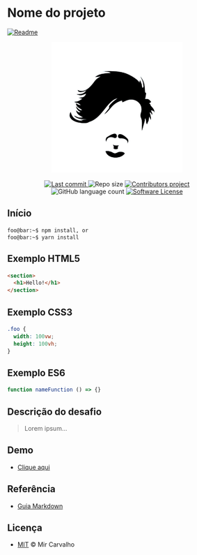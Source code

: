 # Nome do projeto
<a href="./README.md">
        <img alt="Readme" src="https://img.shields.io/badge/Versão Original-en-blue.svg">
</a>

<p align="center">
  <a href="" target="_blank" >
    <img alt="" src="./.github/assets/brand.jpg" width="300" />
  </a>
</p>

<p align="center">
  <a href="https://github.com/deppbrazil/repository-patterns/commits/master">
    <img alt="Last commit" src="https://img.shields.io/github/last-commit/deppbrazil/repository-patterns.svg">
  </a>
  <img alt="Repo size" src="https://img.shields.io/github/repo-size/deppbrazil/repository-patterns.svg?color=red" />
  <a href="https://github.com/deppbrazil/repository-patterns/graphs/contributors">
    <img alt="Contributors project" src="https://img.shields.io/github/contributors/deppbrazil/repository-patterns.svg">
  </a>
  <img alt="GitHub language count" src="https://img.shields.io/github/languages/count/deppbrazil/repository-patterns.svg" />
  <a href="./LICENSE">
    <img alt="Software License" src="https://img.shields.io/badge/license-MIT-brightgreen.svg">
  </a>
</p>

## Início
```console
foo@bar:~$ npm install, or
foo@bar:~$ yarn install
```

## Exemplo HTML5
```html
<section>
  <h1>Hello!</h1>
</section>
```

## Exemplo CSS3
```css
.foo {
  width: 100vw;
  height: 100vh;
}
```

## Exemplo ES6
```js
function nameFunction () => {}
```

## Descrição do desafio
  > Lorem ipsum...

## Demo
  - [Clique aqui](#)

## Referência
  - [Guia Markdown](https://guides.github.com/features/mastering-markdown/)

## Licença 
  - [MIT](./LICENSE) &copy; Mir Carvalho